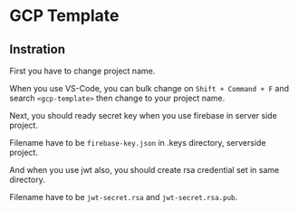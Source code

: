 # GCP Template

## Instration

First you have to change project name.

When you use VS-Code, you can bulk change on `Shift + Command + F` and search `<gcp-template>` then change to your project name.

Next, you should ready secret key when you use firebase in server side project.

Filename have to be `firebase-key.json` in .keys directory, serverside project.

And when you use jwt also, you should create rsa credential set in same directory.

Filename have to be `jwt-secret.rsa` and `jwt-secret.rsa.pub`.
